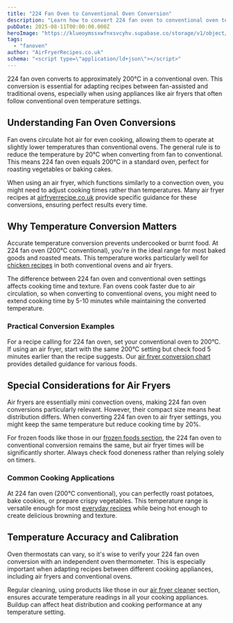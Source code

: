 ```yaml
---
title: "224 Fan Oven to Conventional Oven Conversion"
description: "Learn how to convert 224 fan oven to conventional oven temperatures easily. Perfect for air fryer recipes and baking adjustments."
pubDate: 2025-08-11T00:00:00.000Z
heroImage: "https://klueoymssxwfnxsvcyhv.supabase.co/storage/v1/object/public/md/224-fan-oven-to-conventional-oven-conversion-8d20ba62.png"
tags:
  - "fanoven"
author: "AirFryerRecipes.co.uk"
schema: "<script type=\"application/ld+json\"></script>"
---
```


<p>224 fan oven converts to approximately 200°C in a conventional oven. This conversion is essential for adapting recipes between fan-assisted and traditional ovens, especially when using appliances like air fryers that often follow conventional oven temperature settings.</p>

<h2>Understanding Fan Oven Conversions</h2>
<p>Fan ovens circulate hot air for even cooking, allowing them to operate at slightly lower temperatures than conventional ovens. The general rule is to reduce the temperature by 20°C when converting from fan to conventional. This means 224 fan oven equals 200°C in a standard oven, perfect for roasting vegetables or baking cakes.</p>
<p>When using an air fryer, which functions similarly to a convection oven, you might need to adjust cooking times rather than temperatures. Many air fryer recipes at <a href=https://www.airfryerrecipe.co.uk/>airfryerrecipe.co.uk</a> provide specific guidance for these conversions, ensuring perfect results every time.</p>

<h2>Why Temperature Conversion Matters</h2>
<p>Accurate temperature conversion prevents undercooked or burnt food. At 224 fan oven (200°C conventional), you're in the ideal range for most baked goods and roasted meats. This temperature works particularly well for <a href=https://www.airfryerrecipe.co.uk/recipe-category/chicken>chicken recipes</a> in both conventional ovens and air fryers.</p>
<p>The difference between 224 fan oven and conventional oven settings affects cooking time and texture. Fan ovens cook faster due to air circulation, so when converting to conventional ovens, you might need to extend cooking time by 5-10 minutes while maintaining the converted temperature.</p>

<h3>Practical Conversion Examples</h3>
<p>For a recipe calling for 224 fan oven, set your conventional oven to 200°C. If using an air fryer, start with the same 200°C setting but check food 5 minutes earlier than the recipe suggests. Our <a href=https://www.airfryerrecipe.co.uk/air-fryer-conversion-chart>air fryer conversion chart</a> provides detailed guidance for various foods.</p>

<h2>Special Considerations for Air Fryers</h2>
<p>Air fryers are essentially mini convection ovens, making 224 fan oven conversions particularly relevant. However, their compact size means heat distribution differs. When converting 224 fan oven to air fryer settings, you might keep the same temperature but reduce cooking time by 20%.</p>
<p>For frozen foods like those in our <a href=https://www.airfryerrecipe.co.uk/recipe-category/frozen-foods>frozen foods section</a>, the 224 fan oven to conventional conversion remains the same, but air fryer times will be significantly shorter. Always check food doneness rather than relying solely on timers.</p>

<h3>Common Cooking Applications</h3>
<p>At 224 fan oven (200°C conventional), you can perfectly roast potatoes, bake cookies, or prepare crispy vegetables. This temperature range is versatile enough for most <a href=https://www.airfryerrecipe.co.uk/recipes>everyday recipes</a> while being hot enough to create delicious browning and texture.</p>

<h2>Temperature Accuracy and Calibration</h2>
<p>Oven thermostats can vary, so it's wise to verify your 224 fan oven conversion with an independent oven thermometer. This is especially important when adapting recipes between different cooking appliances, including air fryers and conventional ovens.</p>
<p>Regular cleaning, using products like those in our <a href=https://www.airfryerrecipe.co.uk/air-fryer-cleaner>air fryer cleaner</a> section, ensures accurate temperature readings in all your cooking appliances. Buildup can affect heat distribution and cooking performance at any temperature setting.</p>